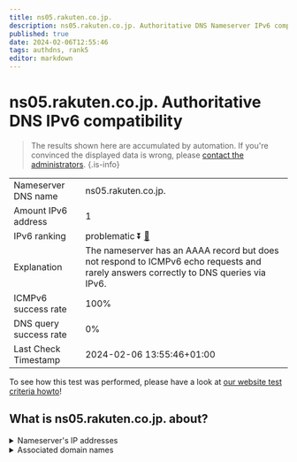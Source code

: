 ```yaml
---
title: ns05.rakuten.co.jp.
description: ns05.rakuten.co.jp. Authoritative DNS Nameserver IPv6 compatibility
published: true
date: 2024-02-06T12:55:46
tags: authdns, rank5
editor: markdown
---
```


# ns05.rakuten.co.jp. Authoritative DNS IPv6 compatibility

> The results shown here are accumulated by automation. If you're convinced the displayed data is wrong, please [contact the administrators](/howto/chat). 
{.is-info}




|   |   |
| - | - |
| Nameserver DNS name | ns05.rakuten.co.jp.
| Amount IPv6 address | 1
| IPv6 ranking | problematic :arrow_double_down: [🔗](/howto/ranking) |
| Explanation | The nameserver has an AAAA record but does not respond to ICMPv6 echo requests and rarely answers correctly to DNS queries via IPv6. |
| ICMPv6 success rate | 100%|
| DNS query success rate | 0% |
| Last Check Timestamp | 2024-02-06 13:55:46+01:00 |

To see how this test was performed, please have a look at [our website test criteria howto](/howto/testcriteria/authdns)!


## What is ns05.rakuten.co.jp. about?




<details>
<summary>Nameserver's IP addresses</summary>

2403:400:520:2627::5

</details>



<details>
<summary>Associated domain names</summary>

www.rakuten.co.jp

</details>

